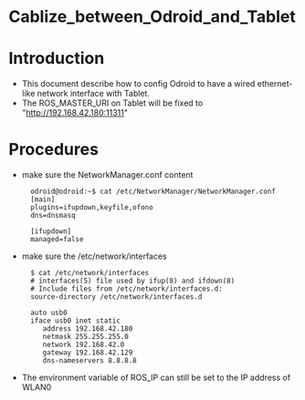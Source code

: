 # Cablize_between_Odroid_and_Tablet

# Introduction
* This document describe how to config Odroid to have a wired ethernet-like network interface with Tablet.
* The ROS_MASTER_URI on Tablet will be fixed to "http://192.168.42.180:11311"

# Procedures
* make sure the NetworkManager.conf content

        odroid@odroid:~$ cat /etc/NetworkManager/NetworkManager.conf 
        [main]
        plugins=ifupdown,keyfile,ofono
        dns=dnsmasq
        
        [ifupdown]
        managed=false
* make sure the /etc/network/interfaces

        $ cat /etc/network/interfaces
        # interfaces(5) file used by ifup(8) and ifdown(8)
        # Include files from /etc/network/interfaces.d:
        source-directory /etc/network/interfaces.d
        
        auto usb0
        iface usb0 inet static
           address 192.168.42.180 
           netmask 255.255.255.0
           network 192.168.42.0
           gateway 192.168.42.129
           dns-nameservers 8.8.8.8
* The environment variable of ROS_IP can still be set to the IP address of WLAN0
